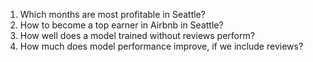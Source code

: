 1. Which months are most profitable in Seattle?
2. How to become a top earner in Airbnb in Seattle?
3. How well does a model trained without reviews perform?
4. How much does model performance improve, if we include reviews?